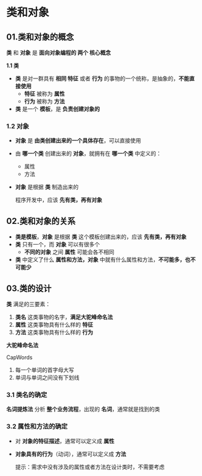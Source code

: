 # 类和对象

## 01.类和对象的概念

**类** 和 **对象** 是 **面向对象编程的 两个 核心概念**

**1.1 类**

- **类** 是对一群具有 **相同 特征** 或者 **行为** 的事物的一个统称，是抽象的，**不能直接使用**
  - **特征** 被称为 **属性**
  - **行为** 被称为 **方法**
- **类** 是一个 **模板**，是 **负责创建对象的**

### 1.2 对象

- **对象** 是 **由类创建出来的一个具体存在**，可以直接使用

- 由 **哪一个类** 创建出来的 **对象**，就拥有在 **哪一个类** 中定义的：

  - 属性
  - 方法

- **对象** 是根据 **类**  制造出来的

  程序开发中，应该 **先有类，再有对象**

## 02.类和对象的关系

- **类是模板**，**对象** 是根据 **类** 这个模板创建出来的，应该 **先有类，再有对象**
- **类** 只有一个，而 **对象** 可以有很多个
  - **不同的对象** 之间 **属性** 可能会各不相同
- **类** 中定义了什么 **属性和方法，对象** 中就有什么属性和方法，**不可能多，也不可能少**

## 03.类的设计

**类** 满足的三要素：

1. **类名** 这类事物的名字，**满足大驼峰命名法**
2. **属性** 这类事物具有什么样的 **特征**
3. **方法** 这类事物具有什么样的 **行为**

**大驼峰命名法**

CapWords

1. 每一个单词的首字母大写
2. 单词与单词之间没有下划线

### 3.1 类名的确定

**名词提炼法** 分析 **整个业务流程**，出现的 **名词**，通常就是找到的类

### 3.2 属性和方法的确定

- 对 **对象的特征描述**，通常可以定义成 **属性**

- **对象具有的行为**（动词），通常可以定义成 **方法**

  提示：需求中没有涉及的属性或者方法在设计类时，不需要考虑

